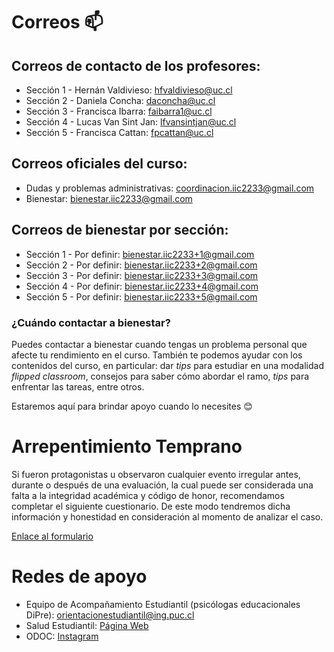 # Correos 📫

## Correos de contacto de los profesores:

* Sección 1 - Hernán Valdivieso: [hfvaldivieso@uc.cl](mailto:hfvaldivieso@uc.cl) 
* Sección 2 - Daniela Concha: [daconcha@uc.cl](mailto:daconcha@uc.cl) 
* Sección 3 - Francisca Ibarra: [faibarra1@uc.cl](mailto:faibarra1@uc.cl)
* Sección 4 - Lucas Van Sint Jan: [lfvansintjan@uc.cl](mailto:lfvansintjan@uc.cl )
* Sección 5 - Francisca Cattan: [fpcattan@uc.cl](mailto:fpcattan@uc.cl)


## Correos oficiales del curso:

* Dudas y problemas administrativas: [coordinacion.iic2233@gmail.com](mailto:iic2233@gmail.com)
* Bienestar: [bienestar.iic2233@gmail.com](mailto:bienestar.iic2233@gmail.com)


## Correos de bienestar por sección:

* Sección 1 - Por definir: [bienestar.iic2233+1@gmail.com](mailto:bienestar.iic2233+1@gmail.com)
* Sección 2 - Por definir: [bienestar.iic2233+2@gmail.com](mailto:bienestar.iic2233+2@gmail.com)
* Sección 3 - Por definir: [bienestar.iic2233+3@gmail.com](mailto:bienestar.iic2233+3@gmail.com)
* Sección 4 - Por definir: [bienestar.iic2233+4@gmail.com](mailto:bienestar.iic2233+4@gmail.com)
* Sección 5 - Por definir: [bienestar.iic2233+5@gmail.com](mailto:bienestar.iic2233+5@gmail.com)

### ¿Cuándo contactar a bienestar?

Puedes contactar a bienestar cuando tengas un problema personal que afecte tu rendimiento en el curso. También te podemos ayudar con los contenidos del curso, en particular: dar _tips_ para estudiar en una modalidad _flipped classroom_,  consejos para saber cómo abordar el ramo, _tips_ para enfrentar las tareas, entre otros.

Estaremos aquí para brindar apoyo cuando lo necesites 😊


# Arrepentimiento Temprano

Si fueron protagonistas u observaron  cualquier evento irregular antes, durante o después de una evaluación, la cual puede ser considerada una falta a la integridad académica y código de honor, recomendamos completar el siguiente cuestionario. De este modo tendremos dicha información y honestidad en consideración al momento de analizar el caso.

[Enlace al formulario](X)


# Redes de apoyo

* Equipo de Acompañamiento Estudiantil (psicólogas educacionales DiPre): [orientacionestudiantil@ing.puc.cl](mailto:orientacionestudiantil@ing.puc.cl) 
* Salud Estudiantil: [Página Web](http://apoyo.saludestudiantil.uc.cl/)
* ODOC: [Instagram](https://www.instagram.com/odoc_ing_uc/)